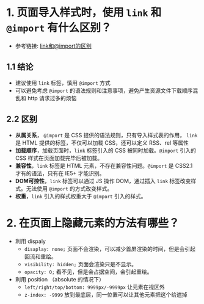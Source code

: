 # 1. 页面导入样式时，使用 `link` 和 `@import` 有什么区别？

+ 参考链接: [link和@import的区别](https://www.cnblogs.com/my--sunshine/p/6872224.html)

## 1.1 结论
+ 建议使用 `link` 标签，慎用 `@import` 方式
+ 可以避免考虑 `@import` 的语法规则和注意事项，避免产生资源文件下载顺序混乱和 http 请求过多的烦恼

## 2.2 区别
+ **从属关系**， `@import` 是 CSS 提供的语法规则，只有导入样式表的作用， `link` 是 HTML 提供的标签，不仅可以加载 CSS，还可以定义 RSS、rel 等属性
+ **加载顺序**，加载页面时，`link` 标签引入的 CSS 被同时加载。`@import` 引入的 CSS 样式在页面加载完毕后被加载。
+ **兼容性**，`link` 标签是 HTML 元素，不存在兼容性问题。`@import` 是 CSS2.1 才有的语法，只有在 IE5+ 才能识别。
+ **DOM可控性**，`link` 标签可以通过 JS 操作 DOM，通过插入 `link` 标签改变样式。无法使用 `@import` 的方式改变样式。
+ **权重**，`link` 引入的样式权重大于 `@import` 引入的样式。

# 2. 在页面上隐藏元素的方法有哪些？
+ 利用 dispaly
  + `disaplay: none;` 页面不会渲染，可以减少首屏渲染的时间，但是会引起回流和重绘。
  + `visibility: hidden;` 页面会渲染只是不显示。
  + `opacity: 0;` 看不见，但是会占据空间，会引起重绘。
+ 利用 position （absolute 的情况下）
  + `left/right/top/bottom: 9999px/-9999px` 让元素在视区外
  + `z-index: -9999` 放到最底层，同一位置可以让其他元素把这个给遮掉
